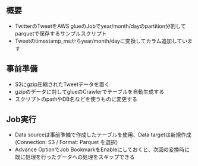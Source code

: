 ## 概要
- TwitterのTweetをAWS glueのJobでyear/month/dayのpartition分割してparquetで保存するサンプルスクリプト
- Tweetのtimestamp_msからyear/month/dayに変換してカラム追加しています

## 事前準備
- S3にgzip圧縮されたTweetデータを置く
- gzipのデータに対してglueのCrawlerでテーブルを自動生成する
- スクリプトのpathやDB名などを使うものに変更する

## Job実行
- Data sourceは事前準備で作成したテーブルを使用、Data targetは新規作成(Connection: S3 / Format: Parquet を選択)
- Advance OptionでJob BookmarkをEnableにしておくと、次回の変換時に既に処理を行ったデータへの処理をスキップできる
